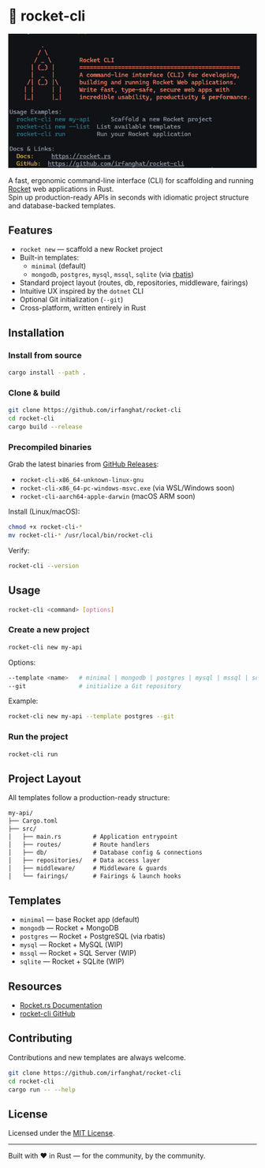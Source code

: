 # 🚀 rocket-cli

![Preview](https://github.com/irfanghat/rocket-cli/blob/master/preview.png?raw=true)

A fast, ergonomic command-line interface (CLI) for scaffolding and running [Rocket](https://rocket.rs) web applications in Rust.  
Spin up production-ready APIs in seconds with idiomatic project structure and database-backed templates.

## Features

- `rocket new` — scaffold a new Rocket project
- Built-in templates:  
  - `minimal` (default)  
  - `mongodb`, `postgres`, `mysql`, `mssql`, `sqlite` (via [rbatis](https://github.com/rbatis/rbatis))  
- Standard project layout (routes, db, repositories, middleware, fairings)  
- Intuitive UX inspired by the `dotnet` CLI  
- Optional Git initialization (`--git`)  
- Cross-platform, written entirely in Rust  

## Installation

### Install from source

```bash
cargo install --path .
```

### Clone & build

```bash
git clone https://github.com/irfanghat/rocket-cli
cd rocket-cli
cargo build --release
```

### Precompiled binaries

Grab the latest binaries from [GitHub Releases](https://github.com/irfanghat/rocket-cli/releases):

* `rocket-cli-x86_64-unknown-linux-gnu`
* `rocket-cli-x86_64-pc-windows-msvc.exe` (via WSL/Windows soon)
* `rocket-cli-aarch64-apple-darwin` (macOS ARM soon)

Install (Linux/macOS):

```bash
chmod +x rocket-cli-*
mv rocket-cli-* /usr/local/bin/rocket-cli
```

Verify:

```bash
rocket-cli --version
```

## Usage

```bash
rocket-cli <command> [options]
```

### Create a new project

```bash
rocket-cli new my-api
```

Options:

```bash
--template <name>   # minimal | mongodb | postgres | mysql | mssql | sqlite
--git               # initialize a Git repository
```

Example:

```bash
rocket-cli new my-api --template postgres --git
```

### Run the project

```bash
rocket-cli run
```

## Project Layout

All templates follow a production-ready structure:

```
my-api/
├── Cargo.toml
├── src/
│   ├── main.rs         # Application entrypoint
│   ├── routes/         # Route handlers
│   ├── db/             # Database config & connections
│   ├── repositories/   # Data access layer
│   ├── middleware/     # Middleware & guards
│   └── fairings/       # Fairings & launch hooks
```

## Templates

* `minimal` — base Rocket app (default)
* `mongodb` — Rocket + MongoDB
* `postgres` — Rocket + PostgreSQL (via rbatis)
* `mysql` — Rocket + MySQL (WIP)
* `mssql` — Rocket + SQL Server (WIP)
* `sqlite` — Rocket + SQLite (WIP)

## Resources

* [Rocket.rs Documentation](https://rocket.rs)
* [rocket-cli GitHub](https://github.com/irfanghat/rocket-cli)

## Contributing

Contributions and new templates are always welcome.

```bash
git clone https://github.com/irfanghat/rocket-cli
cd rocket-cli
cargo run -- --help
```

## License

Licensed under the [MIT License](LICENSE).

---

Built with ❤️ in Rust — for the community, by the community.